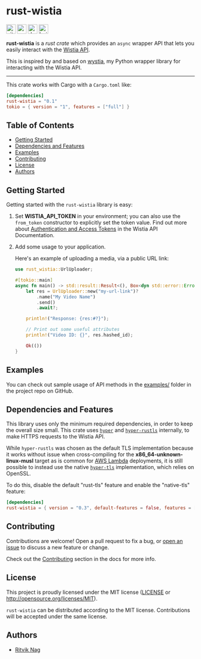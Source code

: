 # rust-wistia

[<img alt="github" src="https://img.shields.io/badge/github-rnag/rust-wistia?style=for-the-badge&labelColor=555555&logo=github" height="25">](https://github.com/rnag/rust-wistia)
[<img alt="crates.io" src="https://img.shields.io/crates/v/rust-wistia.svg?style=for-the-badge&color=fc8d62&logo=rust" height="25">](https://crates.io/crates/rust-wistia)
[<img alt="docs.rs" src="https://img.shields.io/docsrs/rust-wistia/latest?style=for-the-badge&labelColor=555555" height="25">](https://docs.rs/rust-wistia)
[<img alt="build status" src="https://img.shields.io/github/workflow/status/rnag/rust-wistia/build/main?style=for-the-badge" height="25">](https://github.com/rnag/rust-wistia/actions?query=branch%3Amain)

**rust-wistia** is a *rust crate* which provides an `async` wrapper API that lets you easily interact
with the [Wistia API](https://wistia.com/support/developers).

This is inspired by and based on [wystia], my Python wrapper library for interacting with the
Wistia API.

[wystia]: https://github.com/rnag/wystia

---

This crate works with Cargo with a `Cargo.toml` like:

```toml
[dependencies]
rust-wistia = "0.1"
tokio = { version = "1", features = ["full"] }
```

## Table of Contents

* [Getting Started](#getting-started)
* [Dependencies and Features](#dependencies-and-features)
* [Examples](#examples)
* [Contributing](#contributing)
* [License](#license)
* [Authors](#authors)

## Getting Started

Getting started with the `rust-wistia` library is easy:

1. Set **WISTIA_API_TOKEN** in your environment; you can
   also use the `from_token` constructor
   to explicitly set the token value.
   Find out more  about [Authentication and Access Tokens](https://wistia.com/support/developers/data-api#creating-and-managing-access-tokens)
   in the Wistia API Documentation.

2. Add some usage to your application.

   Here's an example of uploading a media, via a public URL link:

   ```rust
   use rust_wistia::UrlUploader;

   #[tokio::main]
   async fn main() -> std::result::Result<(), Box<dyn std::error::Error + Send + Sync>> {
       let res = UrlUploader::new("my-url-link")?
           .name("My Video Name")
           .send()
           .await?;

       println!("Response: {res:#?}");

       // Print out some useful attributes
       println!("Video ID: {}", res.hashed_id);

       Ok(())
   }
   ```

## Examples

You can check out sample usage of API methods in the [examples/](https://github.com/rnag/rust-wistia/tree/main/examples)
folder in the project repo on GitHub.

## Dependencies and Features

This library uses only the minimum required dependencies, in order
to keep the overall size small. This crate uses [`hyper`][] and [`hyper-rustls`][]
internally, to make HTTPS requests to the Wistia API.

While `hyper-rustls` was chosen as the default TLS implementation
because it works without issue when cross-compiling for the
**x86_64-unknown-linux-musl** target as is common for [AWS Lambda][]
deployments, it is still possible to instead use the native [`hyper-tls`][]
implementation, which relies on OpenSSL.

To do this, disable the default "rust-tls" feature and enable the "native-tls" feature:

```toml
[dependencies]
rust-wistia = { version = "0.3", default-features = false, features = ["native-tls", "logging", "serde-std"] }
```

[`hyper`]: https://docs.rs/hyper
[`hyper-rustls`]: https://docs.rs/hyper-rustls
[`hyper-tls`]: https://docs.rs/hyper-tls
[AWS Lambda]: https://docs.aws.amazon.com/sdk-for-rust/latest/dg/lambda.html

## Contributing

Contributions are welcome! Open a pull request to fix a bug, or [open an issue][]
to discuss a new feature or change.

Check out the [Contributing][] section in the docs for more info.

[Contributing]: CONTRIBUTING.md
[open an issue]: https://github.com/rnag/rust-wistia/issues

## License

This project is proudly licensed under the MIT license ([LICENSE](LICENSE)
or http://opensource.org/licenses/MIT).

`rust-wistia` can be distributed according to the MIT license. Contributions
will be accepted under the same license.

## Authors

* [Ritvik Nag](https://github.com/rnag)
